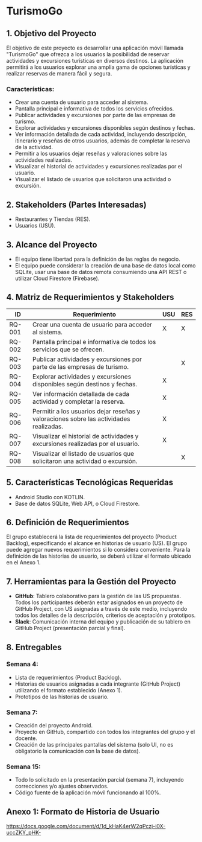 # TurismoGo

## 1. Objetivo del Proyecto

El objetivo de este proyecto es desarrollar una aplicación móvil llamada "TurismoGo" que ofrezca a los usuarios la posibilidad de reservar actividades y excursiones turísticas en diversos destinos. La aplicación permitirá a los usuarios explorar una amplia gama de opciones turísticas y realizar reservas de manera fácil y segura.

### Características:
- Crear una cuenta de usuario para acceder al sistema.
- Pantalla principal e informativa de todos los servicios ofrecidos.
- Publicar actividades y excursiones por parte de las empresas de turismo.
- Explorar actividades y excursiones disponibles según destinos y fechas.
- Ver información detallada de cada actividad, incluyendo descripción, itinerario y reseñas de otros usuarios, además de completar la reserva de la actividad.
- Permitir a los usuarios dejar reseñas y valoraciones sobre las actividades realizadas.
- Visualizar el historial de actividades y excursiones realizadas por el usuario.
- Visualizar el listado de usuarios que solicitaron una actividad o excursión.

## 2. Stakeholders (Partes Interesadas)

- Restaurantes y Tiendas (RES).
- Usuarios (USU).

## 3. Alcance del Proyecto

- El equipo tiene libertad para la definición de las reglas de negocio.
- El equipo puede considerar la creación de una base de datos local como SQLite, usar una base de datos remota consumiendo una API REST o utilizar Cloud Firestore (Firebase).

## 4. Matriz de Requerimientos y Stakeholders

| ID     | Requerimiento                                                                | USU | RES |
|--------|-----------------------------------------------------------------------------|-----|-----|
| RQ-001 | Crear una cuenta de usuario para acceder al sistema.                        |  X  |  X  |
| RQ-002 | Pantalla principal e informativa de todos los servicios que se ofrecen.     |     |     |
| RQ-003 | Publicar actividades y excursiones por parte de las empresas de turismo.    |     |  X  |
| RQ-004 | Explorar actividades y excursiones disponibles según destinos y fechas.     |  X  |     |
| RQ-005 | Ver información detallada de cada actividad y completar la reserva.         |  X  |     |
| RQ-006 | Permitir a los usuarios dejar reseñas y valoraciones sobre las actividades realizadas. |  X  |     |
| RQ-007 | Visualizar el historial de actividades y excursiones realizadas por el usuario. |  X  |     |
| RQ-008 | Visualizar el listado de usuarios que solicitaron una actividad o excursión. |     |  X  |

## 5. Características Tecnológicas Requeridas

- Android Studio con KOTLIN.
- Base de datos SQLite, Web API, o Cloud Firestore.

## 6. Definición de Requerimientos

El grupo establecerá la lista de requerimientos del proyecto (Product Backlog), especificando el alcance en historias de usuario (US). El grupo puede agregar nuevos requerimientos si lo considera conveniente. Para la definición de las historias de usuario, se deberá utilizar el formato ubicado en el Anexo 1.

## 7. Herramientas para la Gestión del Proyecto

- **GitHub**: Tablero colaborativo para la gestión de las US propuestas. Todos los participantes deberán estar asignados en un proyecto de GitHub Project, con US asignadas a través de este medio, incluyendo todos los detalles de la descripción, criterios de aceptación y prototipos.
- **Slack**: Comunicación interna del equipo y publicación de su tablero en GitHub Project (presentación parcial y final).

## 8. Entregables

### Semana 4:
- Lista de requerimientos (Product Backlog).
- Historias de usuarios asignadas a cada integrante (GitHub Project) utilizando el formato establecido (Anexo 1).
- Prototipos de las historias de usuario.

### Semana 7:
- Creación del proyecto Android.
- Proyecto en GitHub, compartido con todos los integrantes del grupo y el docente.
- Creación de las principales pantallas del sistema (solo UI, no es obligatorio la comunicación con la base de datos).

### Semana 15:
- Todo lo solicitado en la presentación parcial (semana 7), incluyendo correcciones y/o ajustes observados.
- Código fuente de la aplicación móvil funcionando al 100%.

## Anexo 1: Formato de Historia de Usuario

https://docs.google.com/document/d/1d_kHaK4erW2qPczj-i0X-uccZKY_pHK-